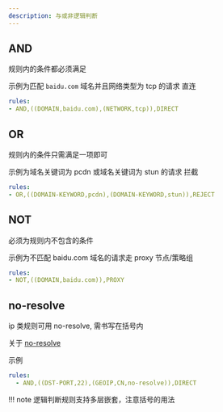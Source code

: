 ```yaml
---
description: 与或非逻辑判断
---
```

## AND

规则内的条件都必须满足

示例为匹配 `baidu.com` 域名并且网络类型为 tcp 的请求 直连

```yaml
rules:
- AND,((DOMAIN,baidu.com),(NETWORK,tcp)),DIRECT
```

## OR

规则内的条件只需满足一项即可

示例为域名关键词为 pcdn 或域名关键词为 stun 的请求 拦截

```yaml
rules:
- OR,((DOMAIN-KEYWORD,pcdn),(DOMAIN-KEYWORD,stun)),REJECT
```

## NOT

必须为规则内不包含的条件

示例为不匹配 baidu.com 域名的请求走 proxy 节点/策略组

```yaml
rules:
- NOT,((DOMAIN,baidu.com)),PROXY
```

## no-resolve

ip 类规则可用 no-resolve, 需书写在括号内

关于 [no-resolve](ipcidr.md#no-resolve)

示例

```yaml
rules:
  - AND,((DST-PORT,22),(GEOIP,CN,no-resolve)),DIRECT
```

!!! note
    逻辑判断规则支持多层嵌套，注意括号的用法
